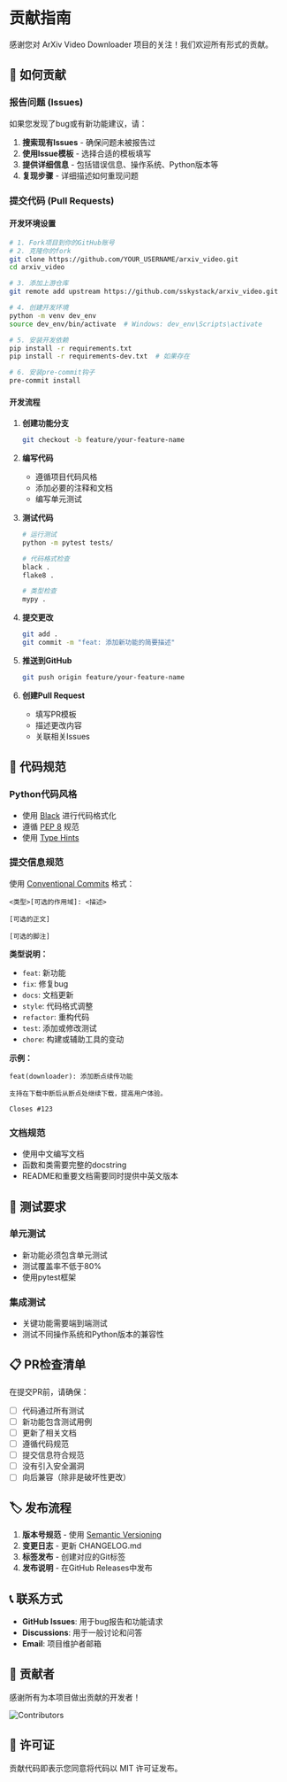 # 贡献指南

感谢您对 ArXiv Video Downloader 项目的关注！我们欢迎所有形式的贡献。

## 🤝 如何贡献

### 报告问题 (Issues)

如果您发现了bug或有新功能建议，请：

1. **搜索现有Issues** - 确保问题未被报告过
2. **使用Issue模板** - 选择合适的模板填写
3. **提供详细信息** - 包括错误信息、操作系统、Python版本等
4. **复现步骤** - 详细描述如何重现问题

### 提交代码 (Pull Requests)

#### 开发环境设置

```bash
# 1. Fork项目到你的GitHub账号
# 2. 克隆你的fork
git clone https://github.com/YOUR_USERNAME/arxiv_video.git
cd arxiv_video

# 3. 添加上游仓库
git remote add upstream https://github.com/sskystack/arxiv_video.git

# 4. 创建开发环境
python -m venv dev_env
source dev_env/bin/activate  # Windows: dev_env\Scripts\activate

# 5. 安装开发依赖
pip install -r requirements.txt
pip install -r requirements-dev.txt  # 如果存在

# 6. 安装pre-commit钩子
pre-commit install
```

#### 开发流程

1. **创建功能分支**
   ```bash
   git checkout -b feature/your-feature-name
   ```

2. **编写代码**
   - 遵循项目代码风格
   - 添加必要的注释和文档
   - 编写单元测试

3. **测试代码**
   ```bash
   # 运行测试
   python -m pytest tests/
   
   # 代码格式检查
   black .
   flake8 .
   
   # 类型检查
   mypy .
   ```

4. **提交更改**
   ```bash
   git add .
   git commit -m "feat: 添加新功能的简要描述"
   ```

5. **推送到GitHub**
   ```bash
   git push origin feature/your-feature-name
   ```

6. **创建Pull Request**
   - 填写PR模板
   - 描述更改内容
   - 关联相关Issues

## 📝 代码规范

### Python代码风格

- 使用 [Black](https://black.readthedocs.io/) 进行代码格式化
- 遵循 [PEP 8](https://www.python.org/dev/peps/pep-0008/) 规范
- 使用 [Type Hints](https://docs.python.org/3/library/typing.html)

### 提交信息规范

使用 [Conventional Commits](https://www.conventionalcommits.org/) 格式：

```
<类型>[可选的作用域]: <描述>

[可选的正文]

[可选的脚注]
```

**类型说明：**
- `feat`: 新功能
- `fix`: 修复bug
- `docs`: 文档更新
- `style`: 代码格式调整
- `refactor`: 重构代码
- `test`: 添加或修改测试
- `chore`: 构建或辅助工具的变动

**示例：**
```
feat(downloader): 添加断点续传功能

支持在下载中断后从断点处继续下载，提高用户体验。

Closes #123
```

### 文档规范

- 使用中文编写文档
- 函数和类需要完整的docstring
- README和重要文档需要同时提供中英文版本

## 🧪 测试要求

### 单元测试

- 新功能必须包含单元测试
- 测试覆盖率不低于80%
- 使用pytest框架

### 集成测试

- 关键功能需要端到端测试
- 测试不同操作系统和Python版本的兼容性

## 📋 PR检查清单

在提交PR前，请确保：

- [ ] 代码通过所有测试
- [ ] 新功能包含测试用例
- [ ] 更新了相关文档
- [ ] 遵循代码规范
- [ ] 提交信息符合规范
- [ ] 没有引入安全漏洞
- [ ] 向后兼容（除非是破坏性更改）

## 🏷️ 发布流程

1. **版本号规范** - 使用 [Semantic Versioning](https://semver.org/)
2. **变更日志** - 更新 CHANGELOG.md
3. **标签发布** - 创建对应的Git标签
4. **发布说明** - 在GitHub Releases中发布

## 📞 联系方式

- **GitHub Issues**: 用于bug报告和功能请求
- **Discussions**: 用于一般讨论和问答
- **Email**: 项目维护者邮箱

## 🎉 贡献者

感谢所有为本项目做出贡献的开发者！

<!-- 这里会自动显示贡献者头像 -->
![Contributors](https://contributors-img.web.app/image?repo=sskystack/arxiv_video)

## 📄 许可证

贡献代码即表示您同意将代码以 MIT 许可证发布。
